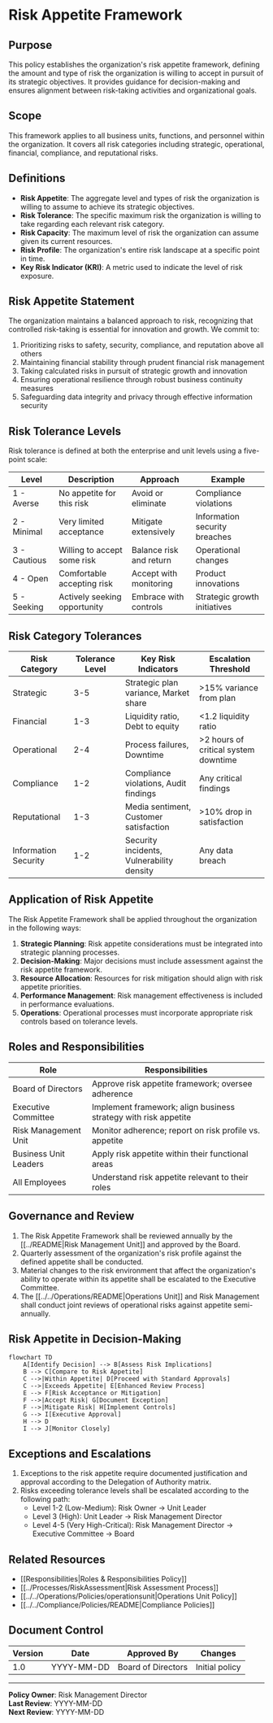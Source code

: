 # Risk Appetite Framework

## Purpose

This policy establishes the organization's risk appetite framework, defining the amount and type of risk the organization is willing to accept in pursuit of its strategic objectives. It provides guidance for decision-making and ensures alignment between risk-taking activities and organizational goals.

## Scope

This framework applies to all business units, functions, and personnel within the organization. It covers all risk categories including strategic, operational, financial, compliance, and reputational risks.

## Definitions

- **Risk Appetite**: The aggregate level and types of risk the organization is willing to assume to achieve its strategic objectives.
- **Risk Tolerance**: The specific maximum risk the organization is willing to take regarding each relevant risk category.
- **Risk Capacity**: The maximum level of risk the organization can assume given its current resources.
- **Risk Profile**: The organization's entire risk landscape at a specific point in time.
- **Key Risk Indicator (KRI)**: A metric used to indicate the level of risk exposure.

## Risk Appetite Statement

The organization maintains a balanced approach to risk, recognizing that controlled risk-taking is essential for innovation and growth. We commit to:

1. Prioritizing risks to safety, security, compliance, and reputation above all others
2. Maintaining financial stability through prudent financial risk management
3. Taking calculated risks in pursuit of strategic growth and innovation
4. Ensuring operational resilience through robust business continuity measures
5. Safeguarding data integrity and privacy through effective information security

## Risk Tolerance Levels

Risk tolerance is defined at both the enterprise and unit levels using a five-point scale:

| Level | Description | Approach | Example |
|-------|-------------|----------|---------|
| 1 - Averse | No appetite for this risk | Avoid or eliminate | Compliance violations |
| 2 - Minimal | Very limited acceptance | Mitigate extensively | Information security breaches |
| 3 - Cautious | Willing to accept some risk | Balance risk and return | Operational changes |
| 4 - Open | Comfortable accepting risk | Accept with monitoring | Product innovations |
| 5 - Seeking | Actively seeking opportunity | Embrace with controls | Strategic growth initiatives |

## Risk Category Tolerances

| Risk Category | Tolerance Level | Key Risk Indicators | Escalation Threshold |
|---------------|-----------------|---------------------|----------------------|
| Strategic | 3-5 | Strategic plan variance, Market share | >15% variance from plan |
| Financial | 1-3 | Liquidity ratio, Debt to equity | <1.2 liquidity ratio |
| Operational | 2-4 | Process failures, Downtime | >2 hours of critical system downtime |
| Compliance | 1-2 | Compliance violations, Audit findings | Any critical findings |
| Reputational | 1-3 | Media sentiment, Customer satisfaction | >10% drop in satisfaction |
| Information Security | 1-2 | Security incidents, Vulnerability density | Any data breach |

## Application of Risk Appetite

The Risk Appetite Framework shall be applied throughout the organization in the following ways:

1. **Strategic Planning**: Risk appetite considerations must be integrated into strategic planning processes.
2. **Decision-Making**: Major decisions must include assessment against the risk appetite framework.
3. **Resource Allocation**: Resources for risk mitigation should align with risk appetite priorities.
4. **Performance Management**: Risk management effectiveness is included in performance evaluations.
5. **Operations**: Operational processes must incorporate appropriate risk controls based on tolerance levels.

## Roles and Responsibilities

| Role | Responsibilities |
|------|------------------|
| Board of Directors | Approve risk appetite framework; oversee adherence |
| Executive Committee | Implement framework; align business strategy with risk appetite |
| Risk Management Unit | Monitor adherence; report on risk profile vs. appetite |
| Business Unit Leaders | Apply risk appetite within their functional areas |
| All Employees | Understand risk appetite relevant to their roles |

## Governance and Review

1. The Risk Appetite Framework shall be reviewed annually by the [[../README|Risk Management Unit]] and approved by the Board.
2. Quarterly assessment of the organization's risk profile against the defined appetite shall be conducted.
3. Material changes to the risk environment that affect the organization's ability to operate within its appetite shall be escalated to the Executive Committee.
4. The [[../../Operations/README|Operations Unit]] and Risk Management shall conduct joint reviews of operational risks against appetite semi-annually.

## Risk Appetite in Decision-Making

```mermaid
flowchart TD
    A[Identify Decision] --> B[Assess Risk Implications]
    B --> C[Compare to Risk Appetite]
    C -->|Within Appetite| D[Proceed with Standard Approvals]
    C -->|Exceeds Appetite| E[Enhanced Review Process]
    E --> F[Risk Acceptance or Mitigation]
    F -->|Accept Risk| G[Document Exception]
    F -->|Mitigate Risk| H[Implement Controls]
    G --> I[Executive Approval]
    H --> D
    I --> J[Monitor Closely]
```

## Exceptions and Escalations

1. Exceptions to the risk appetite require documented justification and approval according to the Delegation of Authority matrix.
2. Risks exceeding tolerance levels shall be escalated according to the following path:
   - Level 1-2 (Low-Medium): Risk Owner → Unit Leader
   - Level 3 (High): Unit Leader → Risk Management Director
   - Level 4-5 (Very High-Critical): Risk Management Director → Executive Committee → Board

## Related Resources

- [[Responsibilities|Roles & Responsibilities Policy]]
- [[../Processes/RiskAssessment|Risk Assessment Process]]
- [[../../Operations/Policies/operationsunit|Operations Unit Policy]]
- [[../../Compliance/Policies/README|Compliance Policies]]

## Document Control

| Version | Date | Approved By | Changes |
|---------|------|-------------|---------|
| 1.0 | YYYY-MM-DD | Board of Directors | Initial policy |

---

**Policy Owner**: Risk Management Director  
**Last Review**: YYYY-MM-DD  
**Next Review**: YYYY-MM-DD 